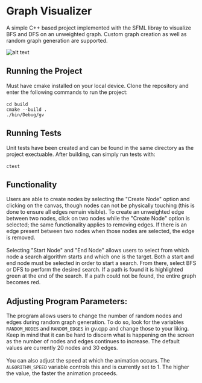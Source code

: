 # Graph Visualizer
A simple C++ based project implemented with the SFML libray to visualize BFS and DFS on an unweighted graph. Custom graph creation as well as random graph generation are supported.

![alt text](https://pub-9593df70cbf747228fd5fda3ece131d2.r2.dev/Graph%20Visualizer%20Cover.png "Graph Visualizer Image")

## Running the Project
Must have cmake installed on your local device. Clone the repository and enter the following commands to run the project:\
\
`cd build`\
`cmake --build .`\
`./bin/Debug/gv`

## Running Tests
Unit tests have been created and can be found in the same directory as the project exectuable. After building, can simply run tests with:\
\
`ctest`

## Functionality
Users are able to create nodes by selecting the "Create Node" option and clicking on the canvas, though nodes can not be physically touching (this is done to ensure all edges remain visible). To create an unweighted edge between two nodes, click on two nodes while the "Create Node" option is selected; the same functionality applies to removing edges. If there is an edge present between two nodes when those nodes are selected, the edge is removed.\
\
Selecting "Start Node" and "End Node" allows users to select from which node a search algorithm starts and which one is the target. Both a start and end node must be selected in order to start a search. From there, select BFS or DFS to perform the desired search. If a path is found it is highlighted green at the end of the search. If a path could not be found, the entire graph becomes red.

## Adjusting Program Parameters:
The program allows users to change the number of random nodes and edges during random graph generation. To do so, look for the variables `RANDOM_NODES` and `RANDOM_EDGES` in gv.cpp and change those to your liking. Keep in mind that it can be hard to discern what is happening on the screen as the number of nodes and edges continues to increase. The default values are currently 20 nodes and 30 edges.\
\
You can also adjust the speed at which the animation occurs. The `ALGORITHM_SPEED` variable controls this and is currently set to 1. The higher the value, the faster the animation proceeds.

